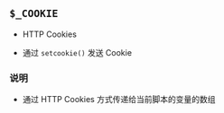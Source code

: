 ## `$_COOKIE`
* HTTP Cookies

* 通过 `setcookie()` 发送 Cookie


### 说明
* 通过 HTTP Cookies 方式传递给当前脚本的变量的数组
